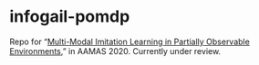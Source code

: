 # infogail-pomdp
Repo for “[Multi-Modal Imitation Learning in Partially Observable Environments](https://markfzp.github.io/data/AAMAS2020_Imitation.pdf),” in AAMAS 2020. Currently under review.
